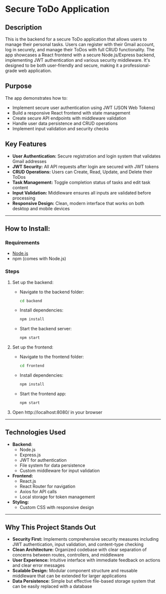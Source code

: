 # Secure ToDo Application

## Description

This is the backend for a secure ToDo application that allows users to manage their personal tasks. Users can register with their Gmail account, log in securely, and manage their ToDos with full CRUD functionality. The app showcases a React frontend with a secure Node.js/Express backend, implementing JWT authentication and various security middleware. It's designed to be both user-friendly and secure, making it a professional-grade web application.

## Purpose

The app demonstrates how to:

-   Implement secure user authentication using JWT (JSON Web Tokens)
-   Build a responsive React frontend with state management
-   Create secure API endpoints with middleware validation
-   Handle user data persistence and CRUD operations
-   Implement input validation and security checks

## Key Features

-   **User Authentication:** Secure registration and login system that validates Gmail addresses
-   **JWT Security:** All API requests after login are secured with JWT tokens
-   **CRUD Operations:** Users can Create, Read, Update, and Delete their ToDos
-   **Task Management:** Toggle completion status of tasks and edit task content
-   **Input Validation:** Middleware ensures all inputs are validated before processing
-   **Responsive Design:** Clean, modern interface that works on both desktop and mobile devices

---

## How to Install:

### Requirements

-   [Node.js](https://nodejs.org/)
-   npm (comes with Node.js)

### Steps

1. Set up the backend:

    - Navigate to the backend folder:
        ```bash
        cd backend
        ```
    - Install dependencies:
        ```bash
        npm install
        ```
    - Start the backend server:
        ```bash
        npm start
        ```

2. Set up the frontend:

    - Navigate to the frontend folder:
        ```bash
        cd frontend
        ```
    - Install dependencies:
        ```bash
        npm install
        ```
    - Start the frontend app:
        ```bash
        npm start
        ```

3. Open http://localhost:8080/ in your browser

---

## Technologies Used

-   **Backend:**
    -   Node.js
    -   Express.js
    -   JWT for authentication
    -   File system for data persistence
    -   Custom middleware for input validation
-   **Frontend:**
    -   React.js
    -   React Router for navigation
    -   Axios for API calls
    -   Local storage for token management
-   **Styling:**
    -   Custom CSS with responsive design

---

## Why This Project Stands Out

-   **Security First:** Implements comprehensive security measures including JWT authentication, input validation, and content-type checking
-   **Clean Architecture:** Organized codebase with clear separation of concerns between routes, controllers, and middleware
-   **User Experience:** Intuitive interface with immediate feedback on actions and clear error messages
-   **Scalable Design:** Modular component structure and reusable middleware that can be extended for larger applications
-   **Data Persistence:** Simple but effective file-based storage system that can be easily replaced with a database
